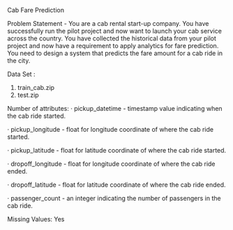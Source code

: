 Cab Fare Prediction

Problem Statement -
You are a cab rental start-up company. You have successfully run the pilot project and
now want to launch your cab service across the country. You have collected the
historical data from your pilot project and now have a requirement to apply analytics for
fare prediction. You need to design a system that predicts the fare amount for a cab ride
in the city.

Data Set :
1) train_cab.zip
2) test.zip

Number of attributes:
· pickup_datetime - timestamp value indicating when the cab ride started.

· pickup_longitude - float for longitude coordinate of where the cab ride started.

· pickup_latitude - float for latitude coordinate of where the cab ride started.

· dropoff_longitude - float for longitude coordinate of where the cab ride ended.

· dropoff_latitude - float for latitude coordinate of where the cab ride ended.

· passenger_count - an integer indicating the number of passengers in the cab
ride.

Missing Values: Yes
